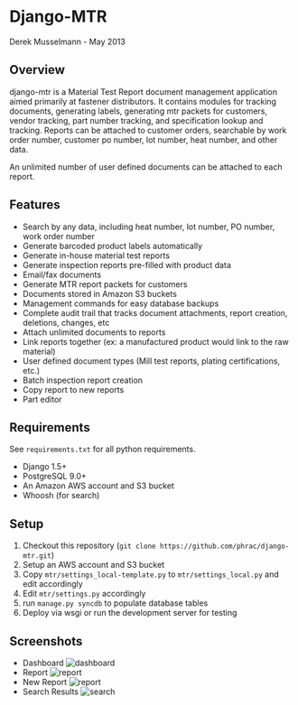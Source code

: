 Django-MTR
==========
Derek Musselmann - May 2013

Overview
--------
django-mtr is a Material Test Report document management application aimed
primarily at fastener distributors. It contains modules for tracking documents,
generating labels, generating mtr packets for customers, vendor tracking, part
number tracking, and specification lookup and tracking. Reports can be attached
to customer orders, searchable by work order number, customer po number, lot
number, heat number, and other data.

An unlimited number of user defined documents can be attached to each report.

Features
--------
* Search by any data, including heat number, lot number, PO number, work order number
* Generate barcoded product labels automatically
* Generate in-house material test reports
* Generate inspection reports pre-filled with product data
* Email/fax documents
* Generate MTR report packets for customers
* Documents stored in Amazon S3 buckets
* Management commands for easy database backups
* Complete audit trail that tracks document attachments, report creation, deletions, changes, etc
* Attach unlimited documents to reports
* Link reports together (ex: a manufactured product would link to the raw material)
* User defined document types (Mill test reports, plating certifications, etc.)
* Batch inspection report creation
* Copy report to new reports
* Part editor

Requirements
------------
See ```requirements.txt``` for all python requirements.  

* Django 1.5+
* PostgreSQL 9.0+
* An Amazon AWS account and S3 bucket
* Whoosh (for search)

Setup
-----
1. Checkout this repository (```git clone https://github.com/phrac/django-mtr.git```)
2. Setup an AWS account and S3 bucket
3. Copy ```mtr/settings_local-template.py``` to ```mtr/settings_local.py``` and edit accordingly
4. Edit ```mtr/settings.py``` accordingly
5. run ```manage.py syncdb``` to populate database tables
6. Deploy via wsgi or run the development server for testing

Screenshots
-----------
* Dashboard
![dashboard](https://raw.github.com/phrac/django-mtr/master/dashboard.png)
* Report
![report](https://raw.github.com/phrac/django-mtr/master/report.png)
* New Report
![report](https://raw.github.com/phrac/django-mtr/master/new_report.png)
* Search Results
![search](https://raw.github.com/phrac/django-mtr/master/search.png)

